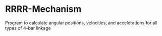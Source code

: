 # RRRR-Mechanism
Program to calculate angular positions, velocities, and accelerations for all types of 4-bar linkage
